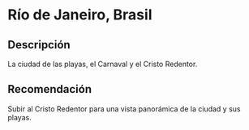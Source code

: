 # Río de Janeiro, Brasil

## Descripción
La ciudad de las playas, el Carnaval y el Cristo Redentor.

## Recomendación
Subir al Cristo Redentor para una vista panorámica de la ciudad y sus playas.